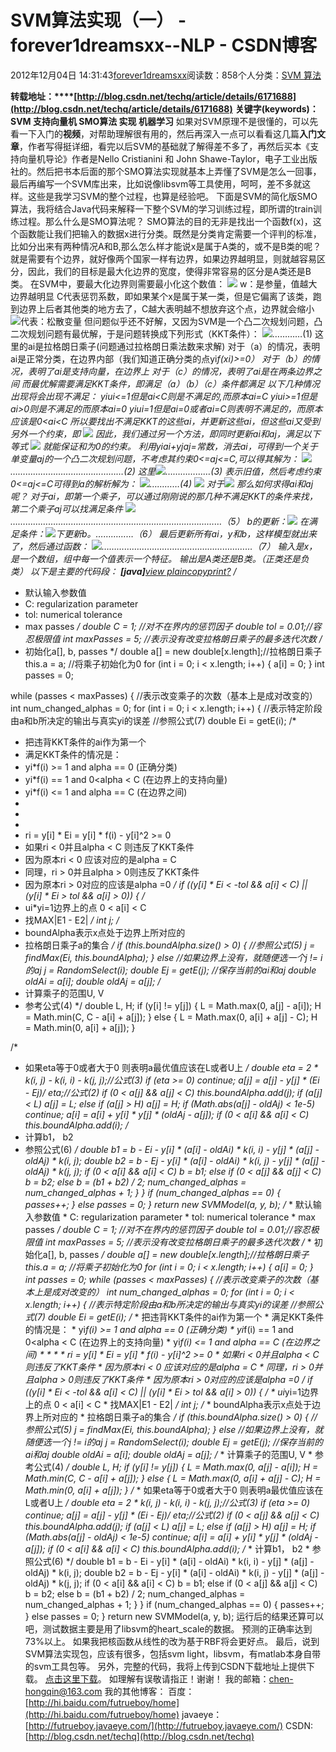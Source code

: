 
# SVM算法实现（一） - forever1dreamsxx--NLP - CSDN博客


2012年12月04日 14:31:43[forever1dreamsxx](https://me.csdn.net/forever1dreamsxx)阅读数：858个人分类：[SVM																](https://blog.csdn.net/forever1dreamsxx/article/category/1295874)[算法																](https://blog.csdn.net/forever1dreamsxx/article/category/1226549)[
							](https://blog.csdn.net/forever1dreamsxx/article/category/1295874)


**转载地址：****[http://blog.csdn.net/techq/article/details/6171688](http://blog.csdn.net/techq/article/details/6171688)**
**关键字(keywords)：SVM 支持向量机 SMO算法 实现 机器学习**
如果对SVM原理不是很懂的，可以先看一下入门的**视频**，对帮助理解很有用的，然后再深入一点可以看看这几篇**入门文章**，作者写得挺详细，看完以后SVM的基础就了解得差不多了，再然后买本《支持向量机导论》作者是Nello
 Cristianini 和 John Shawe-Taylor，电子工业出版社的。然后把书本后面的那个SMO算法实现就基本上弄懂了SVM是怎么一回事，最后再编写一个SVM库出来，比如说像libsvm等工具使用，呵呵，差不多就这样。这些是我学习SVM的整个过程，也算是经验吧。
下面是SVM的简化版SMO算法，我将结合Java代码来解释一下整个SVM的学习训练过程，即所谓的train训练过程。那么什么是SMO算法呢？
SMO算法的目的无非是找出一个函数f(x)，这个函数能让我们把输入的数据x进行分类。既然是分类肯定需要一个评判的标准，比如分出来有两种情况A和B,那么怎么样才能说x是属于A类的，或不是B类的呢？就是需要有个边界，就好像两个国家一样有边界，如果边界越明显，则就越容易区分，因此，我们的目标是最大化边界的宽度，使得非常容易的区分是A类还是B类。
在SVM中，要最大化边界则需要最小化这个数值：
![](http://hi.csdn.net/attachment/201102/1/0_1296533058YAB6.gif)
w：是参量，值越大边界越明显
C代表惩罚系数，即如果某个x是属于某一类，但是它偏离了该类，跑到边界上后者其他类的地方去了，C越大表明越不想放弃这个点，边界就会缩小
![](http://hi.csdn.net/attachment/201102/1/0_129653315199Gr.gif)代表：松散变量
但问题似乎还不好解，又因为SVM是一个凸二次规划问题，凸二次规划问题有最优解，于是问题转换成下列形式（KKT条件）：
![](http://hi.csdn.net/attachment/201102/1/0_1296533215r21e.gif)…………(1)
这里的ai是拉格朗日乘子(问题通过拉格朗日乘法数来求解)
对于（a）的情况，表明ai是正常分类，在边界内部（我们知道正确分类的点yi*f(xi)>=0）
对于（b）的情况，表明了ai是支持向量，在边界上
对于（c）的情况，表明了ai是在两条边界之间
而最优解需要满足KKT条件，即满足（a）（b）（c）条件都满足
以下几种情况出现将会出现不满足：
yiui<=1但是ai<C则是不满足的,而原本ai=C
yiui>=1但是ai>0则是不满足的而原本ai=0
yiui=1但是ai=0或者ai=C则表明不满足的，而原本应该是0<ai<C
所以要找出不满足KKT的这些ai，并更新这些ai，但这些ai又受到另外一个约束，即
![](http://hi.csdn.net/attachment/201102/1/0_1296533368uMyZ.gif)
因此，我们通过另一个方法，即同时更新ai和aj，满足以下等式
![](http://hi.csdn.net/attachment/201102/1/0_1296551830Yd1F.gif)
就能保证和为0的约束。
利用yiai+yjaj=常数，消去ai，可得到一个关于单变量aj的一个凸二次规划问题，不考虑其约束0<=aj<=C,可以得其解为：
![](http://hi.csdn.net/attachment/201102/1/0_1296558636WFtE.gif)………………………………………(2)
这里![](http://hi.csdn.net/attachment/201102/1/0_1296558665b9Gm.gif)………………(3)
表示旧值，然后考虑约束0<=aj<=C可得到a的解析解为：
![](http://hi.csdn.net/attachment/201102/1/0_12965587635PFY.gif)…………(4)
![](http://hi.csdn.net/attachment/201102/1/0_1296558864c6jj.gif)
对于![](http://hi.csdn.net/attachment/201102/1/0_1296558952BhBB.gif)
那么如何求得ai和aj呢？
对于ai，即第一个乘子，可以通过刚刚说的那几种不满足KKT的条件来找，第二个乘子aj可以找满足条件
![](http://hi.csdn.net/attachment/201102/1/0_1296559127f252.gif)…………………………………………………………………………（5）
b的更新：![](http://hi.csdn.net/attachment/201102/1/0_1296559682k6xO.gif)
在满足条件：![](http://hi.csdn.net/attachment/201102/1/0_1296559795u5G7.gif)下更新b。……………（6）
最后更新所有ai，y和b，这样模型就出来了，然后通过函数：
![](http://hi.csdn.net/attachment/201102/1/0_1296534002apap.gif)……………………………………………………（7）
输入是x，是一个数组，组中每一个值表示一个特征。
输出是A类还是B类。（正类还是负类）
以下是主要的代码段：
**[java]**[view plain](#)[copy](#)[print](#)[?](#)
/*
* 默认输入参数值
* C: regularization parameter
* tol: numerical tolerance
* max passes
*/
double C = 1; //对不在界内的惩罚因子
double tol = 0.01;//容忍极限值
int maxPasses = 5; //表示没有改变拉格朗日乘子的最多迭代次数
/*
* 初始化a[], b, passes
*/
double a[] = new double[x.length];//拉格朗日乘子
this.a = a;
//将乘子初始化为0
for (int i = 0; i < x.length; i++) {
a[i] = 0;
}
int passes = 0;

while (passes < maxPasses) {
//表示改变乘子的次数（基本上是成对改变的）
int num_changed_alphas = 0;
for (int i = 0; i < x.length; i++) {
//表示特定阶段由a和b所决定的输出与真实yi的误差
//参照公式(7)
double Ei = getE(i);
/*
* 把违背KKT条件的ai作为第一个
* 满足KKT条件的情况是：
* yi*f(i) >= 1 and alpha == 0 (正确分类)
* yi*f(i) == 1 and 0<alpha < C (在边界上的支持向量)
* yi*f(i) <= 1 and alpha == C (在边界之间)
*
*
*
* ri = y[i] * Ei = y[i] * f(i) - y[i]^2 >= 0
* 如果ri < 0并且alpha < C 则违反了KKT条件
* 因为原本ri < 0 应该对应的是alpha = C
* 同理，ri > 0并且alpha > 0则违反了KKT条件
* 因为原本ri > 0对应的应该是alpha =0
*/
if ((y[i] * Ei < -tol && a[i] < C) ||
(y[i] * Ei > tol && a[i] > 0))
{
/*
* ui*yi=1边界上的点 0 < a[i] < C
* 找MAX|E1 - E2|
*/
int j;
/*
* boundAlpha表示x点处于边界上所对应的
* 拉格朗日乘子a的集合
*/
if (this.boundAlpha.size() > 0) {
//参照公式(5)
j = findMax(Ei, this.boundAlpha);
} else
//如果边界上没有，就随便选一个j != i的aj
j = RandomSelect(i);
double Ej = getE(j);
//保存当前的ai和aj
double oldAi = a[i];
double oldAj = a[j];
/*
* 计算乘子的范围U, V
* 参考公式(4)
*/
double L, H;
if (y[i] != y[j]) {
L = Math.max(0, a[j] - a[i]);
H = Math.min(C, C - a[i] + a[j]);
} else {
L = Math.max(0, a[i] + a[j] - C);
H = Math.min(0, a[i] + a[j]);
}

/*
* 如果eta等于0或者大于0 则表明a最优值应该在L或者U上
*/
double eta = 2 * k(i, j) - k(i, i) - k(j, j);//公式(3)
if (eta >= 0)
continue;
a[j] = a[j] - y[j] * (Ei - Ej)/ eta;//公式(2)
if (0 < a[j] && a[j] < C)
this.boundAlpha.add(j);
if (a[j] < L)
a[j] = L;
else if (a[j] > H)
a[j] = H;
if (Math.abs(a[j] - oldAj) < 1e-5)
continue;
a[i] = a[i] + y[i] * y[j] * (oldAj - a[j]);
if (0 < a[i] && a[i] < C)
this.boundAlpha.add(i);
/*
* 计算b1， b2
* 参照公式(6)
*/
double b1 = b - Ei - y[i] * (a[i] - oldAi) * k(i, i) - y[j] * (a[j] - oldAj) * k(i, j);
double b2 = b - Ej - y[i] * (a[i] - oldAi) * k(i, j) - y[j] * (a[j] - oldAj) * k(j, j);
if (0 < a[i] && a[i] < C)
b = b1;
else if (0 < a[j] && a[j] < C)
b = b2;
else
b = (b1 + b2) / 2;
num_changed_alphas = num_changed_alphas + 1;
}
}
if (num_changed_alphas == 0) {
passes++;
} else
passes = 0;
}
return new SVMModel(a, y, b);
/*		 * 默认输入参数值		 * C: regularization parameter		 * tol: numerical tolerance		 * max passes		 */		double C = 1; //对不在界内的惩罚因子		double tol = 0.01;//容忍极限值		int maxPasses = 5; //表示没有改变拉格朗日乘子的最多迭代次数				/*		 * 初始化a[], b, passes 		 */				double a[] = new double[x.length];//拉格朗日乘子		this.a = a;				//将乘子初始化为0		for (int i = 0; i < x.length; i++) {			a[i] = 0;		}		int passes = 0;						while (passes < maxPasses) {			//表示改变乘子的次数（基本上是成对改变的）			int num_changed_alphas = 0;			for (int i = 0; i < x.length; i++) {				//表示特定阶段由a和b所决定的输出与真实yi的误差				//参照公式(7)				double Ei = getE(i);				/*				 * 把违背KKT条件的ai作为第一个				 * 满足KKT条件的情况是：				 * yi*f(i) >= 1 and alpha == 0 (正确分类)				 * yi*f(i) == 1 and 0<alpha < C (在边界上的支持向量)				 * yi*f(i) <= 1 and alpha == C (在边界之间)				 * 				 * 				 * 				 * ri = y[i] * Ei = y[i] * f(i) - y[i]^2 >= 0				 * 如果ri < 0并且alpha < C 则违反了KKT条件				 * 因为原本ri < 0 应该对应的是alpha = C				 * 同理，ri > 0并且alpha > 0则违反了KKT条件				 * 因为原本ri > 0对应的应该是alpha =0				 */				if ((y[i] * Ei < -tol && a[i] < C) ||					(y[i] * Ei > tol && a[i] > 0)) 				{					/*					 * ui*yi=1边界上的点 0 < a[i] < C					 * 找MAX|E1 - E2|					 */					int j;					/*					 * boundAlpha表示x点处于边界上所对应的					 * 拉格朗日乘子a的集合					 */					if (this.boundAlpha.size() > 0) {						//参照公式(5)						j = findMax(Ei, this.boundAlpha);					} else 						//如果边界上没有，就随便选一个j != i的aj						j = RandomSelect(i);										double Ej = getE(j);										//保存当前的ai和aj					double oldAi = a[i];					double oldAj = a[j];										/*					 * 计算乘子的范围U, V					 * 参考公式(4)					 */					double L, H;					if (y[i] != y[j]) {						L = Math.max(0, a[j] - a[i]);						H = Math.min(C, C - a[i] + a[j]);					} else {						L = Math.max(0, a[i] + a[j] - C);						H = Math.min(0, a[i] + a[j]);					}															/*					 * 如果eta等于0或者大于0 则表明a最优值应该在L或者U上					 */					double eta = 2 * k(i, j) - k(i, i) - k(j, j);//公式(3)										if (eta >= 0)						continue;										a[j] = a[j] - y[j] * (Ei - Ej)/ eta;//公式(2)					if (0 < a[j] && a[j] < C)						this.boundAlpha.add(j);										if (a[j] < L) 						a[j] = L;					else if (a[j] > H) 						a[j] = H;										if (Math.abs(a[j] - oldAj) < 1e-5)						continue;					a[i] = a[i] + y[i] * y[j] * (oldAj - a[j]);					if (0 < a[i] && a[i] < C)						this.boundAlpha.add(i);										/*					 * 计算b1， b2					 * 参照公式(6)					 */					double b1 = b - Ei - y[i] * (a[i] - oldAi) * k(i, i) - y[j] * (a[j] - oldAj) * k(i, j);					double b2 = b - Ej - y[i] * (a[i] - oldAi) * k(i, j) - y[j] * (a[j] - oldAj) * k(j, j);										if (0 < a[i] && a[i] < C)						b = b1;					else if (0 < a[j] && a[j] < C)						b = b2;					else 						b = (b1 + b2) / 2;										num_changed_alphas = num_changed_alphas + 1;				}			}			if (num_changed_alphas == 0) {				passes++;			} else 				passes = 0;		}				return new SVMModel(a, y, b);
运行后的结果还算可以吧，测试数据主要是用了libsvm的heart_scale的数据。
预测的正确率达到73%以上。
如果我把核函数从线性的改为基于RBF将会更好点。
最后，说到SVM算法实现包，应该有很多，包括svm light，libsvm，有matlab本身自带的svm工具包等。
另外，完整的代码，我将上传到CSDN下载地址上提供下载。
[点击这里下载](http://download.csdn.net/source/3010279)。
如理解有误敬请指正！谢谢！
我的邮箱：[chen-hongqin@163.com](mailto:chen-hongqin@163.com)
我的其他博客：
百度：[http://hi.baidu.com/futrueboy/home](http://hi.baidu.com/futrueboy/home)
javaeye：[http://futrueboy.javaeye.com/](http://futrueboy.javaeye.com/)
CSDN:[http://blog.csdn.net/techq](http://blog.csdn.net/techq)

